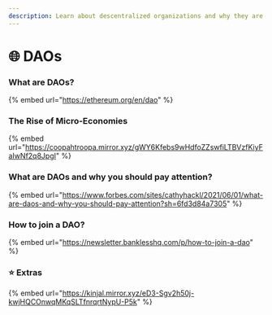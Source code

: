 ```yaml
---
description: Learn about descentralized organizations and why they are important.
---
```


# 🌐 DAOs

### What are DAOs?

{% embed url="https://ethereum.org/en/dao" %}

### The Rise of Micro-Economies

{% embed url="https://coopahtroopa.mirror.xyz/gWY6Kfebs9wHdfoZZswfiLTBVzfKiyFaIwNf2q8JpgI" %}

### What are DAOs and why you should pay attention?

{% embed url="https://www.forbes.com/sites/cathyhackl/2021/06/01/what-are-daos-and-why-you-should-pay-attention?sh=6fd3d84a7305" %}

### How to join a DAO?

{% embed url="https://newsletter.banklesshq.com/p/how-to-join-a-dao" %}

### ⭐️ Extras

{% embed url="https://kinjal.mirror.xyz/eD3-Sgv2h50j-kwjHQCOnwqMKqSLTfnrqrtNypU-P5k" %}
